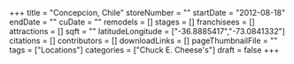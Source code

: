 +++
title = "Concepcion, Chile"
storeNumber = ""
startDate = "2012-08-18"
endDate = ""
cuDate = ""
remodels = []
stages = []
franchisees = []
attractions = []
sqft = ""
latitudeLongitude = ["-36.8885417","-73.0841332"]
citations = []
contributors = []
downloadLinks = []
pageThumbnailFile = ""
tags = ["Locations"]
categories = ["Chuck E. Cheese's"]
draft = false
+++
